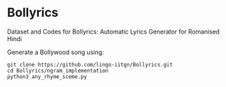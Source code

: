 # Bollyrics
Dataset and Codes for Bollyrics: Automatic Lyrics Generator for Romanised Hindi

Generate a Bollywood song using:
``` 
git clone https://github.com/lingo-iitgn/Bollyrics.git
cd Bollyrics/ngram_implementation
python3 any_rhyme_sceme.py
```

